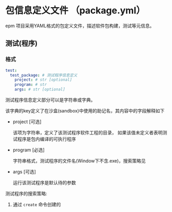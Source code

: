 # 包信息定义文件 （package.yml）

epm 项目采用YAML格式的包定义文件，描述软件包构建，测试等元信息。



## 测试(程序)

### 格式

```yaml
test:
  test_package: # 测试程序信息定义
    project: # str [optional]
    program: # str 
    args: # str [optional]
```

测试程序信息定义部分可以是字符串或字典。

该字典的key定义了在沙盒(sandbox)中使用的助记名，其内容中的字段解释如下



* project [可选]

  该项为字符串，定义了该测试程序软件工程的目录， 如果该值未定义者表明测试程序是包内编译的可执行程序

* program  [必选]

  字符串格式，测试程序的文件名(Window下不含.exe)，搜索策略见

* args  [可选]

  运行该测试程序是默认待的参数



测试程序的搜索策略:

1. 通过 `create` 命令创建的

   

